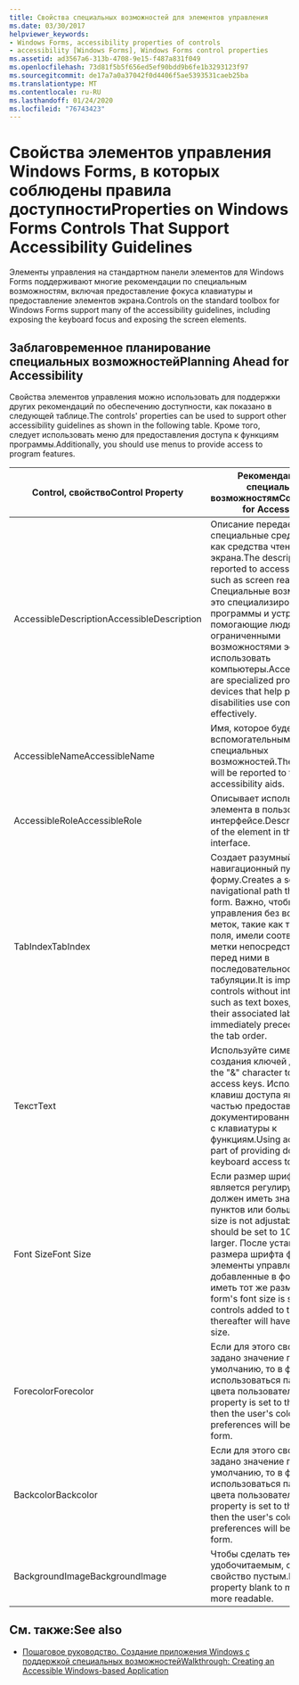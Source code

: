 ```yaml
---
title: Свойства специальных возможностей для элементов управления
ms.date: 03/30/2017
helpviewer_keywords:
- Windows Forms, accessibility properties of controls
- accessibility [Windows Forms], Windows Forms control properties
ms.assetid: ad3567a6-313b-4708-9e15-f487a831f049
ms.openlocfilehash: 73d81f5b5f656ed5ef90bdd9b6fe1b3293123f97
ms.sourcegitcommit: de17a7a0a37042f0d4406f5ae5393531caeb25ba
ms.translationtype: MT
ms.contentlocale: ru-RU
ms.lasthandoff: 01/24/2020
ms.locfileid: "76743423"
---
```

# <a name="properties-on-windows-forms-controls-that-support-accessibility-guidelines"></a><span data-ttu-id="6cf90-102">Свойства элементов управления Windows Forms, в которых соблюдены правила доступности</span><span class="sxs-lookup"><span data-stu-id="6cf90-102">Properties on Windows Forms Controls That Support Accessibility Guidelines</span></span>
<span data-ttu-id="6cf90-103">Элементы управления на стандартном панели элементов для Windows Forms поддерживают многие рекомендации по специальным возможностям, включая предоставление фокуса клавиатуры и предоставление элементов экрана.</span><span class="sxs-lookup"><span data-stu-id="6cf90-103">Controls on the standard toolbox for Windows Forms support many of the accessibility guidelines, including exposing the keyboard focus and exposing the screen elements.</span></span>  
  
## <a name="planning-ahead-for-accessibility"></a><span data-ttu-id="6cf90-104">Заблаговременное планирование специальных возможностей</span><span class="sxs-lookup"><span data-stu-id="6cf90-104">Planning Ahead for Accessibility</span></span>  
 <span data-ttu-id="6cf90-105">Свойства элементов управления можно использовать для поддержки других рекомендаций по обеспечению доступности, как показано в следующей таблице.</span><span class="sxs-lookup"><span data-stu-id="6cf90-105">The controls' properties can be used to support other accessibility guidelines as shown in the following table.</span></span> <span data-ttu-id="6cf90-106">Кроме того, следует использовать меню для предоставления доступа к функциям программы.</span><span class="sxs-lookup"><span data-stu-id="6cf90-106">Additionally, you should use menus to provide access to program features.</span></span>  
  
|<span data-ttu-id="6cf90-107">Control, свойство</span><span class="sxs-lookup"><span data-stu-id="6cf90-107">Control Property</span></span>|<span data-ttu-id="6cf90-108">Рекомендации по специальным возможностям</span><span class="sxs-lookup"><span data-stu-id="6cf90-108">Considerations for Accessibility</span></span>|  
|----------------------|--------------------------------------|  
|<span data-ttu-id="6cf90-109">AccessibleDescription</span><span class="sxs-lookup"><span data-stu-id="6cf90-109">AccessibleDescription</span></span>|<span data-ttu-id="6cf90-110">Описание передается в специальные средства, такие как средства чтения с экрана.</span><span class="sxs-lookup"><span data-stu-id="6cf90-110">The description is reported to accessibility aids such as screen readers.</span></span> <span data-ttu-id="6cf90-111">Специальные возможности — это специализированные программы и устройства, помогающие людям с ограниченными возможностями эффективнее использовать компьютеры.</span><span class="sxs-lookup"><span data-stu-id="6cf90-111">Accessibility aids are specialized programs and devices that help people with disabilities use computers more effectively.</span></span>|  
|<span data-ttu-id="6cf90-112">AccessibleName</span><span class="sxs-lookup"><span data-stu-id="6cf90-112">AccessibleName</span></span>|<span data-ttu-id="6cf90-113">Имя, которое будет сообщено вспомогательным средствам специальных возможностей.</span><span class="sxs-lookup"><span data-stu-id="6cf90-113">The name that will be reported to the accessibility aids.</span></span>|  
|<span data-ttu-id="6cf90-114">AccessibleRole</span><span class="sxs-lookup"><span data-stu-id="6cf90-114">AccessibleRole</span></span>|<span data-ttu-id="6cf90-115">Описывает использование элемента в пользовательском интерфейсе.</span><span class="sxs-lookup"><span data-stu-id="6cf90-115">Describes the use of the element in the user interface.</span></span>|  
|<span data-ttu-id="6cf90-116">TabIndex</span><span class="sxs-lookup"><span data-stu-id="6cf90-116">TabIndex</span></span>|<span data-ttu-id="6cf90-117">Создает разумный навигационный путь через форму.</span><span class="sxs-lookup"><span data-stu-id="6cf90-117">Creates a sensible navigational path through the form.</span></span> <span data-ttu-id="6cf90-118">Важно, чтобы элементы управления без встроенных меток, такие как текстовые поля, имели соответствующие метки непосредственно перед ними в последовательности табуляции.</span><span class="sxs-lookup"><span data-stu-id="6cf90-118">It is important for controls without intrinsic labels, such as text boxes, to have their associated label immediately precede them in the tab order.</span></span>|  
|<span data-ttu-id="6cf90-119">Текст</span><span class="sxs-lookup"><span data-stu-id="6cf90-119">Text</span></span>|<span data-ttu-id="6cf90-120">Используйте символ "&" для создания ключей доступа.</span><span class="sxs-lookup"><span data-stu-id="6cf90-120">Use the "&" character to create access keys.</span></span> <span data-ttu-id="6cf90-121">Использование клавиш доступа является частью предоставления документированного доступа с клавиатуры к функциям.</span><span class="sxs-lookup"><span data-stu-id="6cf90-121">Using access keys is part of providing documented keyboard access to features.</span></span>|  
|<span data-ttu-id="6cf90-122">Font Size</span><span class="sxs-lookup"><span data-stu-id="6cf90-122">Font Size</span></span>|<span data-ttu-id="6cf90-123">Если размер шрифта не является регулируемым, он должен иметь значение 10 пунктов или больше.</span><span class="sxs-lookup"><span data-stu-id="6cf90-123">If the font size is not adjustable, then it should be set to 10 points or larger.</span></span> <span data-ttu-id="6cf90-124">После установки размера шрифта формы все элементы управления, добавленные в форму, будут иметь тот же размер.</span><span class="sxs-lookup"><span data-stu-id="6cf90-124">Once the form's font size is set, all the controls added to the form thereafter will have the same size.</span></span>|  
|<span data-ttu-id="6cf90-125">Forecolor</span><span class="sxs-lookup"><span data-stu-id="6cf90-125">Forecolor</span></span>|<span data-ttu-id="6cf90-126">Если для этого свойства задано значение по умолчанию, то в форме будут использоваться параметры цвета пользователя.</span><span class="sxs-lookup"><span data-stu-id="6cf90-126">If this property is set to the default, then the user's color preferences will be used on the form.</span></span>|  
|<span data-ttu-id="6cf90-127">Backcolor</span><span class="sxs-lookup"><span data-stu-id="6cf90-127">Backcolor</span></span>|<span data-ttu-id="6cf90-128">Если для этого свойства задано значение по умолчанию, то в форме будут использоваться параметры цвета пользователя.</span><span class="sxs-lookup"><span data-stu-id="6cf90-128">If this property is set to the default, then the user's color preferences will be used on the form.</span></span>|  
|<span data-ttu-id="6cf90-129">BackgroundImage</span><span class="sxs-lookup"><span data-stu-id="6cf90-129">BackgroundImage</span></span>|<span data-ttu-id="6cf90-130">Чтобы сделать текст более удобочитаемым, оставьте это свойство пустым.</span><span class="sxs-lookup"><span data-stu-id="6cf90-130">Leave this property blank to make text more readable.</span></span>|  
  
## <a name="see-also"></a><span data-ttu-id="6cf90-131">См. также:</span><span class="sxs-lookup"><span data-stu-id="6cf90-131">See also</span></span>

- [<span data-ttu-id="6cf90-132">Пошаговое руководство. Создание приложения Windows с поддержкой специальных возможностей</span><span class="sxs-lookup"><span data-stu-id="6cf90-132">Walkthrough: Creating an Accessible Windows-based Application</span></span>](walkthrough-creating-an-accessible-windows-based-application.md)
